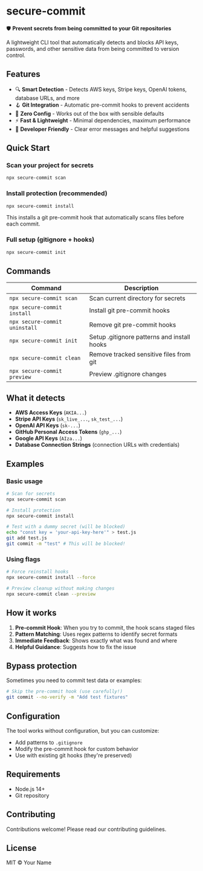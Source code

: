 # secure-commit

🛡️ **Prevent secrets from being committed to your Git repositories**

A lightweight CLI tool that automatically detects and blocks API keys, passwords, and other sensitive data from being committed to version control.

## Features

- 🔍 **Smart Detection** - Detects AWS keys, Stripe keys, OpenAI tokens, database URLs, and more
- 🪝 **Git Integration** - Automatic pre-commit hooks to prevent accidents
- 🚀 **Zero Config** - Works out of the box with sensible defaults
- ⚡ **Fast & Lightweight** - Minimal dependencies, maximum performance
- 🎯 **Developer Friendly** - Clear error messages and helpful suggestions

## Quick Start

### Scan your project for secrets

```bash
npx secure-commit scan
```

### Install protection (recommended)

```bash
npx secure-commit install
```

This installs a git pre-commit hook that automatically scans files before each commit.

### Full setup (gitignore + hooks)

```bash
npx secure-commit init
```

## Commands

| Command | Description |
|---------|-------------|
| `npx secure-commit scan` | Scan current directory for secrets |
| `npx secure-commit install` | Install git pre-commit hooks |
| `npx secure-commit uninstall` | Remove git pre-commit hooks |
| `npx secure-commit init` | Setup .gitignore patterns and install hooks |
| `npx secure-commit clean` | Remove tracked sensitive files from git |
| `npx secure-commit preview` | Preview .gitignore changes |

## What it detects

- **AWS Access Keys** (`AKIA...`)
- **Stripe API Keys** (`sk_live_...`, `sk_test_...`)
- **OpenAI API Keys** (`sk-...`)
- **GitHub Personal Access Tokens** (`ghp_...`)
- **Google API Keys** (`AIza...`)
- **Database Connection Strings** (connection URLs with credentials)

## Examples

### Basic usage
```bash
# Scan for secrets
npx secure-commit scan

# Install protection
npx secure-commit install

# Test with a dummy secret (will be blocked)
echo "const key = 'your-api-key-here'" > test.js
git add test.js
git commit -m "test" # This will be blocked!
```

### Using flags
```bash
# Force reinstall hooks
npx secure-commit install --force

# Preview cleanup without making changes
npx secure-commit clean --preview
```

## How it works

1. **Pre-commit Hook**: When you try to commit, the hook scans staged files
2. **Pattern Matching**: Uses regex patterns to identify secret formats
3. **Immediate Feedback**: Shows exactly what was found and where
4. **Helpful Guidance**: Suggests how to fix the issue

## Bypass protection

Sometimes you need to commit test data or examples:

```bash
# Skip the pre-commit hook (use carefully!)
git commit --no-verify -m "Add test fixtures"
```

## Configuration

The tool works without configuration, but you can customize:

- Add patterns to `.gitignore` 
- Modify the pre-commit hook for custom behavior
- Use with existing git hooks (they're preserved)

## Requirements

- Node.js 14+
- Git repository

## Contributing

Contributions welcome! Please read our contributing guidelines.

## License

MIT © Your Name